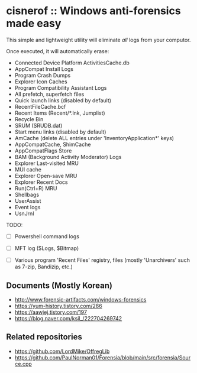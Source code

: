 # cisnerof :: Windows anti-forensics made easy

This simple and lightweight utility will eliminate *all* logs from your computor.

Once executed, it will automatically erase:

* Connected Device Platform ActivitiesCache.db
* AppCompat Install Logs
* Program Crash Dumps
* Explorer Icon Caches
* Program Compatibility Assistant Logs
* All prefetch, superfetch files
* Quick launch links (disabled by default)
* RecentFileCache.bcf
* Recent Items (Recent/*.lnk, Jumplist)
* Recycle Bin
* SRUM (SRUDB.dat)
* Start menu links (disabled by default)
* AmCache (delete ALL entries under 'InventoryApplication*' keys)
* AppCompatCache, ShimCache
* AppCompatFlags Store
* BAM (Background Activity Moderator) Logs
* Explorer Last-visited MRU
* MUI cache
* Explorer Open-save MRU
* Explorer Recent Docs
* Run(Ctrl+R) MRU
* Shellbags
* UserAssist
* Event logs
* UsnJrnl

TODO:

* [ ] Powershell command logs
* [ ] MFT log ($Logs, $Bitmap)
* [ ] Various program 'Recent Files' registry, files (mostly 'Unarchivers' such as 7-zip, Bandizip, etc.)


## Documents (Mostly Korean)

* http://www.forensic-artifacts.com/windows-forensics
* https://yum-history.tistory.com/286
* https://aawjej.tistory.com/197
* https://blog.naver.com/ksil_/222704269742

## Related repositories

* https://github.com/LordMike/OffregLib
* https://github.com/PaulNorman01/Forensia/blob/main/src/forensia/Source.cpp
